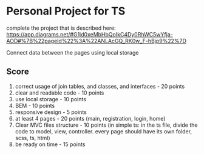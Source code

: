 # Personal Project for TS 

complete  the project that is described here:
https://app.diagrams.net/#G1jd0xeMbHbQoIkC4Dy0RhWC5wYfja-AOD#%7B%22pageId%22%3A%22ANLAcGQ_RK0w_F-hBjp9%22%7D

Connect data between the pages using local storage

## Score
1) correct usage of join tables, and classes, and interfaces - 20 points
2) clear and readable code - 10 points
3) use local storage - 10 points
4) BEM - 10 points
5) responsive design - 5 points
6) at least 4 pages - 20 points (main, registration, login, home)
7) Clear MVC files structure - 10 points (in simple ts: in the ts file, divide the code to model, view, controller. every page should have its own folder, scss, ts, html)
8) be ready on time - 15 points


